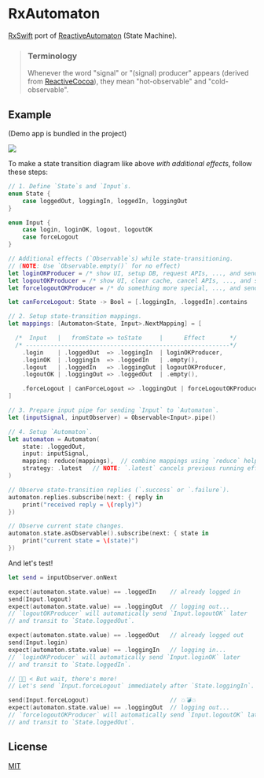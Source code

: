 # RxAutomaton

[RxSwift](https://github.com/ReactiveX/RxSwift) port of [ReactiveAutomaton](https://github.com/inamiy/ReactiveAutomaton) (State Machine).

>
> ### Terminology
>
> Whenever the word "signal" or "(signal) producer" appears (derived from [ReactiveCocoa](https://github.com/ReactiveCocoa/ReactiveCocoa)), they mean "hot-observable" and "cold-observable".

## Example

(Demo app is bundled in the project)

![](Assets/login-diagram.png)

To make a state transition diagram like above _with additional effects_, follow these steps:

```swift
// 1. Define `State`s and `Input`s.
enum State {
    case loggedOut, loggingIn, loggedIn, loggingOut
}

enum Input {
    case login, loginOK, logout, logoutOK
    case forceLogout
}

// Additional effects (`Observable`s) while state-transitioning.
// (NOTE: Use `Observable.empty()` for no effect)
let loginOKProducer = /* show UI, setup DB, request APIs, ..., and send `Input.loginOK` */
let logoutOKProducer = /* show UI, clear cache, cancel APIs, ..., and send `Input.logoutOK` */
let forcelogoutOKProducer = /* do something more special, ..., and send `Input.logoutOK` */

let canForceLogout: State -> Bool = [.loggingIn, .loggedIn].contains

// 2. Setup state-transition mappings.
let mappings: [Automaton<State, Input>.NextMapping] = [

  /*  Input   |   fromState => toState     |      Effect       */
  /* ----------------------------------------------------------*/
    .login    | .loggedOut  => .loggingIn  | loginOKProducer,
    .loginOK  | .loggingIn  => .loggedIn   | .empty(),
    .logout   | .loggedIn   => .loggingOut | logoutOKProducer,
    .logoutOK | .loggingOut => .loggedOut  | .empty(),

    .forceLogout | canForceLogout => .loggingOut | forceLogoutOKProducer
]

// 3. Prepare input pipe for sending `Input` to `Automaton`.
let (inputSignal, inputObserver) = Observable<Input>.pipe()

// 4. Setup `Automaton`.
let automaton = Automaton(
    state: .loggedOut,
    input: inputSignal,
    mapping: reduce(mappings),  // combine mappings using `reduce` helper
    strategy: .latest   // NOTE: `.latest` cancels previous running effect
)

// Observe state-transition replies (`.success` or `.failure`).
automaton.replies.subscribe(next: { reply in
    print("received reply = \(reply)")
})

// Observe current state changes.
automaton.state.asObservable().subscribe(next: { state in
    print("current state = \(state)")
})
```

And let's test!

```swift
let send = inputObserver.onNext

expect(automaton.state.value) == .loggedIn    // already logged in
send(Input.logout)
expect(automaton.state.value) == .loggingOut  // logging out...
// `logoutOKProducer` will automatically send `Input.logoutOK` later
// and transit to `State.loggedOut`.

expect(automaton.state.value) == .loggedOut   // already logged out
send(Input.login)
expect(automaton.state.value) == .loggingIn   // logging in...
// `loginOKProducer` will automatically send `Input.loginOK` later
// and transit to `State.loggedIn`.

// 👨🏽 < But wait, there's more!
// Let's send `Input.forceLogout` immediately after `State.loggingIn`.

send(Input.forceLogout)                       // 💥💣💥
expect(automaton.state.value) == .loggingOut  // logging out...
// `forcelogoutOKProducer` will automatically send `Input.logoutOK` later
// and transit to `State.loggedOut`.
```

## License

[MIT](LICENSE)
